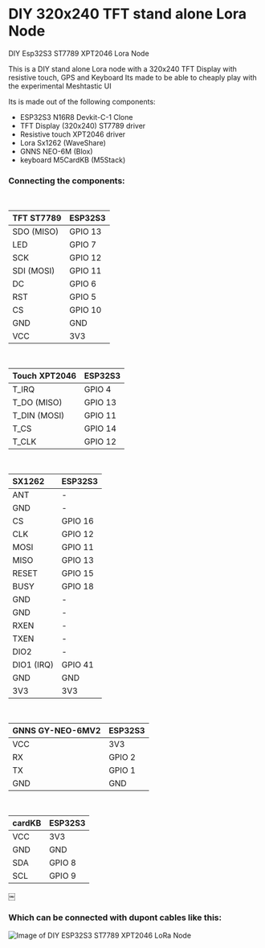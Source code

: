 # DIY 320x240 TFT stand alone Lora Node 
DIY Esp32S3 ST7789 XPT2046 Lora Node

This is a DIY stand alone Lora node with a 320x240 TFT Display with resistive touch, GPS and Keyboard
Its made to be able to cheaply play with the experimental Meshtastic UI

Its is made out of the following components:
- ESP32S3 N16R8 Devkit-C-1 Clone
- TFT Display (320x240) ST7789 driver
- Resistive touch XPT2046 driver
- Lora Sx1262 (WaveShare)
- GNNS NEO-6M (Blox)
- keyboard M5CardKB (M5Stack)

### Connecting the components:
 <br>

| TFT ST7789 | ESP32S3 |
| :--- | :---|
| SDO (MISO) | GPIO 13 |
| LED | GPIO 7 |
| SCK | GPIO 12 |
| SDI (MOSI) | GPIO 11 |
| DC | GPIO 6 |
| RST | GPIO 5 |
| CS | GPIO 10 |
| GND | GND |
| VCC | 3V3 |

 <br>

| Touch XPT2046 | ESP32S3 |
| :--- | :---|
| T_IRQ | GPIO 4 |
| T_DO (MISO) | GPIO 13 |
| T_DIN (MOSI) | GPIO 11 |
| T_CS | GPIO 14 |
| T_CLK | GPIO 12 |

 <br>

| SX1262 | ESP32S3 |
| :--- | :---|
| ANT | - |
| GND | - |
| CS | GPIO 16 |
| CLK | GPIO 12 |
| MOSI | GPIO 11 |
| MISO | GPIO 13 |
| RESET | GPIO 15 |
| BUSY | GPIO 18 | 
| GND | - |
| GND | - |
| RXEN | - |
| TXEN | - |
| DIO2 | - |
| DIO1 (IRQ) | GPIO 41 |
| GND | GND |
| 3V3 | 3V3 |

 <br>

| GNNS GY-NEO-6MV2 | ESP32S3 |
| :--- | :---|
| VCC | 3V3 |
| RX | GPIO 2 |
| TX | GPIO 1 |
| GND | GND |

 <br>

|cardKB | ESP32S3 |
| :--- | :---|
| VCC | 3V3 |
| GND | GND |
| SDA | GPIO 8 |
| SCL | GPIO 9 |
￼
### Which can be connected with dupont cables like this:

![Image of DIY ESP32S3 ST7789 XPT2046 LoRa Node](DIYLoraNode.png)	
